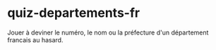 # quiz-departements-fr

Jouer à deviner le numéro, le nom ou la préfecture d'un département francais au hasard.
